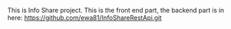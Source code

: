 This is Info Share project. This is the front end part, the backend part is in here: https://github.com/ewa81/InfoShareRestApi.git
